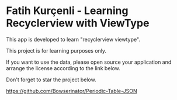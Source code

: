 # Fatih Kurçenli - Learning Recyclerview with ViewType 

This app is developed to learn "recyclerview viewtype". 

This project is for learning purposes only.


If you want to use the data, please open source your application and arrange the license according to the link below.

Don't forget to star the project below.

https://github.com/Bowserinator/Periodic-Table-JSON